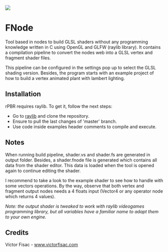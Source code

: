 <img src="https://github.com/victorfisac/FNode/blob/master/src/icon/fnode_256x256.png">

# FNode
Tool based in nodes to build GLSL shaders without any programming knowledge written in C using OpenGL and GLFW (raylib library). It contains a compilation pipeline to convert the nodes web into a GLSL vertex and fragment shader files.

This pipeline can be configured in the settings pop up to select the GLSL shading version. Besides, the program starts with an example project of how to build a vertex animated plant with lambert lighting.

Installation
-----

rPBR requires raylib. To get it, follow the next steps:

* Go to [raylib](https://github.com/raysan5/raylib) and clone the repository.
* Ensure to pull the last changes of 'master' branch.
* Use code inside examples header comments to compile and execute.

Notes
------
When running build pipeline, shader.vs and shader.fs are generated in output folder. Besides, a shader.fnode file is generated which contains all data from the shader editor. This data is loaded when the tool is opened again to continue editing the shader.

I recommend to take a look to the example shader to see how to handle with some vectors operations. By the way, observe that both vertex and fragment output nodes needs a 4 floats input (Vector4 or any operator node which returns 4 values).

_Note: the output shader is tweaked to work with raylib videogames programming library, but all variables have a familiar name to adapt them to your own engine._

Credits
------
Víctor Fisac - www.victorfisac.com
